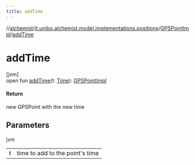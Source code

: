 ```yaml
---
title: addTime
---
```

//[alchemist](../../../index.html)/[it.unibo.alchemist.model.implementations.positions](../index.html)/[GPSPointImpl](index.html)/[addTime](add-time.html)



# addTime



[jvm]\
open fun [addTime](add-time.html)(t: [Time](../../it.unibo.alchemist.model.interfaces/-time/index.html)): [GPSPointImpl](index.html)



#### Return



new GPSPoint with the new time



## Parameters


jvm

| | |
|---|---|
| t | time to add to the point's time |




